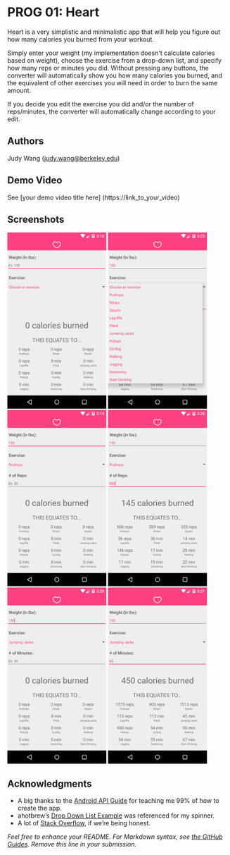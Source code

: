# PROG 01: Heart

Heart is a very simplistic and minimalistic app that will help you figure out how many calories you burned from your workout. 

Simply enter your weight (my implementation doesn't calculate calories based on weight), choose the exercise from a drop-down list, and specify how many reps or minutes you did. Without pressing any buttons, the converter will automatically show you how many calories you burned, and the equivalent of other exercises you will need in order to burn the same amount. 

If you decide you edit the exercise you did and/or the number of reps/minutes, the converter will automatically change according to your edit.

## Authors

Judy Wang ([judy.wang@berkeley.edu](mailto:judy.wang@berkeley.edu))

## Demo Video

See [your demo video title here] (https://link_to_your_video)

## Screenshots

<img src="screenshots/empty.png" height="400" alt="Screenshot1"/>
<img src="screenshots/exercise_dropdown.png" height="400" alt="Screenshot1.5"/>
<img src="screenshots/pushups_no_reps.png" height="400" alt="Screenshot2"/>
<img src="screenshots/pushups_506_reps.png" height="400" alt="Screenshot3"/>
<img src="screenshots/jumping_jacks_no_time.png" height="400" alt="Screenshot4"/>
<img src="screenshots/jumping_jacks_45_min.png" height="400" alt="Screenshot5"/>

## Acknowledgments

* A big thanks to the [Android API Guide](http://developer.android.com/guide/topics/ui/index.html) for teaching me 99% of how to create the app.
* ahotbrew’s [Drop Down List Example](http://www.ahotbrew.com/android-dropdown-spinner-example/) was referenced for my spinner.
* A lot of [Stack Overflow](http://stackoverflow.com/), if we’re being honest.

*Feel free to enhance your README. For Markdown syntax, see [the GitHub Guides](https://guides.github.com/features/mastering-markdown/). Remove this line in your submission.*
